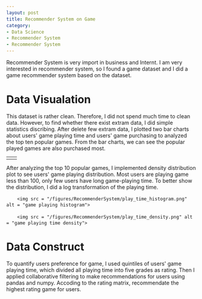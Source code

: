 ```yaml
---
layout: post
title: Recommender System on Game
category:
- Data Science
- Recommender System
- Recommender System
--- 
```


Recommender System is very import in business and Internt. I am very interested in recommender system, so I found a game dataset and I did a game recommender system based on the dataset.

# Data Visualation

This dataset is rather clean. Therefore, I did not spend much time to clean data. However, to find whether there exist extram data, I did simple statistics discribing. After delete few extram data, I plotted two bar charts about users' game playing time and users' game purchasing to analyzed the top ten popular games. From the bar charts, we can see the popular played games are also purchased most.

<table class="wide">
<tr>
  <td class="left">
    <a
        <img src = "/figures/RecommenderSystem/game_play_char.png" alt = "game playing bar chart">
    </a>
  </td>
  <td class="right">
    <a 
        <img src = "/figures/RecommenderSystem/game_purchase_char.png" alt = "game purchasing bar chart">
    </a>
  </td>
</tr>
</table>

After analyzing the top 10 popular games, I implemented density distribution plot to see users' game playing distribution. Most users are playing game less than 100, only few users have long game-playing time. To better show the distribution, I did a log transformation of the playing time.

        <img src = "/figures/RecommenderSystem/play_time_histogram.png" alt = "game playing histogram">

        <img src = "/figures/RecommenderSystem/play_time_density.png" alt = "game playing time density">


# Data Construct
To quantify users preference for game, I used quintiles of users' game playing time, which divided all playing time into five grades as rating. Then I applied collaborative filtering to make recommendations for users using pandas and numpy. Accoding to the rating matrix, recommendate the highest rating game for users.


